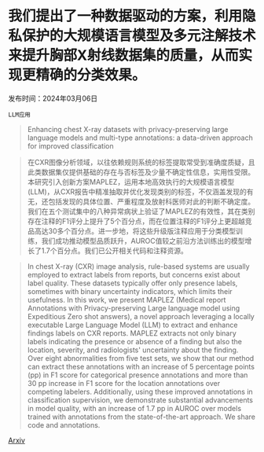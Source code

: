 # 我们提出了一种数据驱动的方案，利用隐私保护的大规模语言模型及多元注解技术来提升胸部X射线数据集的质量，从而实现更精确的分类效果。

发布时间：2024年03月06日

`LLM应用`

> Enhancing chest X-ray datasets with privacy-preserving large language models and multi-type annotations: a data-driven approach for improved classification

> 在CXR图像分析领域，以往依赖规则系统的标签提取常受到准确度质疑，且此类数据集仅提供基础的存在与否标签及少量不确定性信息，实用性受限。本研究引入创新方案MAPLEZ，运用本地高效执行的大规模语言模型(LLM)，从CXR报告中精准抽取并优化发现类别的标签，不仅涵盖发现的有无，还包括发现的具体位置、严重程度及放射科医师对此的判断不确定度。我们在五个测试集中的八种异常病状上验证了MAPLEZ的有效性，其在类别存在注释的F1评分上提升了5个百分点，而在位置注释的F1评分上更超越竞品高达30多个百分点。进一步地，将这些升级版注释应用于分类模型训练，我们成功推动模型品质跃升，AUROC值较之前沿方法训练出的模型增长了1.7个百分点。我们已公开相关代码和注释资源。

> In chest X-ray (CXR) image analysis, rule-based systems are usually employed to extract labels from reports, but concerns exist about label quality. These datasets typically offer only presence labels, sometimes with binary uncertainty indicators, which limits their usefulness. In this work, we present MAPLEZ (Medical report Annotations with Privacy-preserving Large language model using Expeditious Zero shot answers), a novel approach leveraging a locally executable Large Language Model (LLM) to extract and enhance findings labels on CXR reports. MAPLEZ extracts not only binary labels indicating the presence or absence of a finding but also the location, severity, and radiologists' uncertainty about the finding. Over eight abnormalities from five test sets, we show that our method can extract these annotations with an increase of 5 percentage points (pp) in F1 score for categorical presence annotations and more than 30 pp increase in F1 score for the location annotations over competing labelers. Additionally, using these improved annotations in classification supervision, we demonstrate substantial advancements in model quality, with an increase of 1.7 pp in AUROC over models trained with annotations from the state-of-the-art approach. We share code and annotations.

[Arxiv](https://arxiv.org/abs/2403.04024)